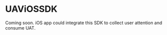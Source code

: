 # UAViOSSDK
Coming soon. iOS app could integrate this SDK to collect user attention and consume UAT.
